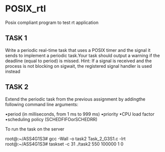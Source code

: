# POSIX_rtl
Posix compliant program to test rt application

## TASK 1
Write a periodic real-time task that uses a POSIX timer and the signal it sends to implement a periodic task.Your task should output a warning if the deadline (equal to period) is missed.  Hint:  If a signal is received and the process is not blocking on sigwait, the registered signal handler is used instead

## TASK 2

Extend the periodic task from the previous assignment by addingthe following command line arguments:

•period (in milliseconds, from 1 ms to 999 ms)
•priority
•CPU load factor
•scheduling policy (SCHEDFIFOorSCHEDRR)

To run the task on the server 

root@:~/ASS4G1S3# gcc -Wall -o task2 Task_2_G3S1.c -lrt
root@:~/ASS4G1S3# taskset -c 31 ./task2 550 100000 1 0



